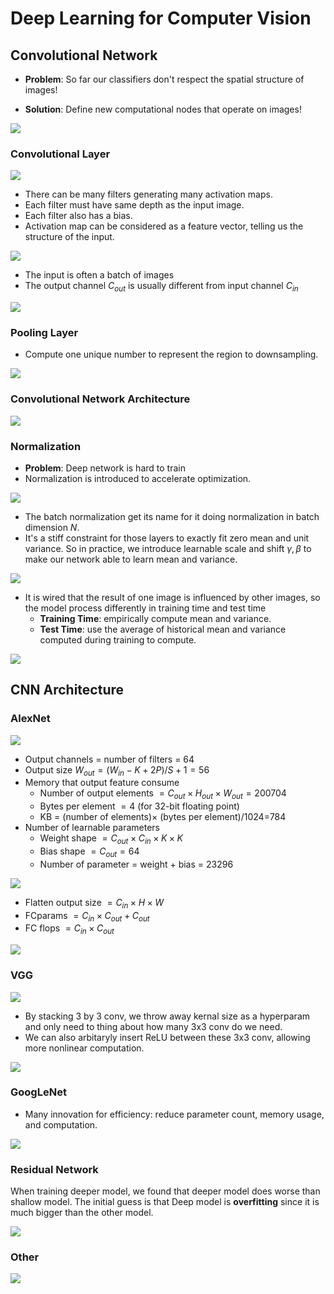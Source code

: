 # Deep Learning for Computer Vision
## Convolutional Network
* **Problem**: So far our classifiers don't respect the spatial structure of images!

* **Solution**: Define new computational nodes that operate on images!


![](../img/Learning/DLCV/CN_1.png)

### Convolutional Layer
![](../img/Learning/DLCV/CN_c1.png)

* There can be many filters generating many activation maps.
* Each filter must have same depth as the input image.
* Each filter also has a bias.
* Activation map can be considered as a feature vector, telling us the structure of the input.

![](../img/Learning/DLCV/CN_7.png)

* The input is often a batch of images
* The output channel $C_{out}$ is usually different from input channel $C_{in}$

![](../img/Learning/DLCV/CN_c2.png)

### Pooling Layer
* Compute one unique number to represent the region to downsampling.

![](../img/Learning/DLCV/CN_c3.png)

### Convolutional Network Architecture

![](../img/Learning/DLCV/CN_c4.png)

### Normalization

* **Problem**: Deep network is hard to train
* Normalization is introduced to accelerate optimization.

![](../img/Learning/DLCV/CN_c5.png)

* The batch normalization get its name for it doing normalization in batch dimension $N$. 
* It's a stiff constraint for those layers to exactly fit zero mean and unit variance. So in practice, we introduce learnable scale and shift $\gamma,\beta$ to make our network able to learn mean and variance.

![](../img/Learning/DLCV/CN_c6.png)

* It is wired that the result of one image is influenced by other images, so the model process differently in training time and test time
    * **Training Time**: empirically compute mean and variance.
    * **Test Time**: use the average of historical mean and variance computed during training to compute.

![](../img/Learning/DLCV/CN_c7.png)

## CNN Architecture
### AlexNet

![](../img/Learning/DLCV/CA_c1.png)

* Output channels $=$ number of filters $=$ 64
* Output size $W_{out}=(W_{in}-K+2P)/S+1=56$
* Memory that output feature consume
    * Number of output elements $=C_{out}\times H_{out}\times W_{out}=200704$
    * Bytes per element $=4$ (for 32-bit floating point)
    * KB $=$ (number of elements)$\times$ (bytes per element)/1024=784 
* Number of learnable parameters
    * Weight shape $=C_{out}\times C_{in}\times K \times K$
    * Bias shape $=C_{out}=64$
    * Number of parameter $=$ weight $+$ bias $=$ 23296

![](../img/Learning/DLCV/CA_3.png)

* Flatten output size $=C_{in}\times H\times W$
* FCparams $=C_{in}\times C_{out}+C_{out}$
* FC flops $=C_{in}\times C_{out}$

![](../img/Learning/DLCV/CA_c2.png)

### VGG

![](../img/Learning/DLCV/CA_c3.png)

* By stacking 3 by 3 conv, we throw away kernal size as a hyperparam and only need to thing about how many 3x3 conv do we need.
* We can also arbitaryly insert ReLU between these 3x3 conv, allowing more nonlinear computation.

![](../img/Learning/DLCV/CA_c4.png)

### GoogLeNet
* Many innovation for efficiency: reduce parameter count, memory usage, and computation.

![](../img/Learning/DLCV/CA_c5.png)

### Residual Network

When training deeper model, we found that deeper model does worse than shallow model. The initial guess is that Deep model is **overfitting** since it is much bigger than the other model. 

![](../img/Learning/DLCV/CA_c6.png)

### Other

![](../img/Learning/DLCV/CA_c7.png)